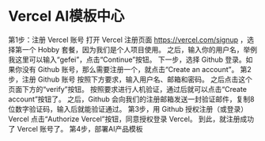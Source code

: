 #  Vercel AI模板中心
第1步：注册 Vercel 账号
打开 Vercel 注册页面 https://vercel.com/signup ，选择第一个 Hobby 套餐，因为我们是个人项目使用。
之后，输入你的用户名，举例我这里可以输入“gefei”，点击“Continue”按钮。
下一步，选择 Github 登录。如果你没有 Github 账号，那么需要注册一个，就点击“Create an account”。
第2步，注册 Github 账号
按照下方要求，输入用户名、邮箱和密码。
之后点击这个页面下方的“verify”按钮。
按照要求进行人机验证，通过后就可以点击“Create account”按钮了。
之后，Github 会向我们的注册邮箱发送一封验证邮件，复制8位数字验证码，输入后就能验证通过。
第3步，用 Github 授权注册（或登录）Vercel
点击“Authorize Vercel”按钮，同意授权登录 Vercel。
到此，就注册成功了 Vercel 账号了。
第4步，部署AI产品模板

